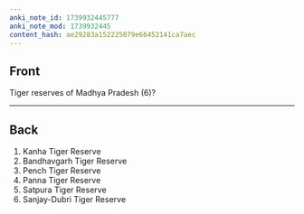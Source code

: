 ```yaml
---
anki_note_id: 1739932445777
anki_note_mod: 1739932445
content_hash: ae29283a152225079e66452141ca7aec
---
```


## Front

Tiger reserves of Madhya Pradesh (6)?

<hr/>

## Back

1. Kanha Tiger Reserve  
2. Bandhavgarh Tiger Reserve  
3. Pench Tiger Reserve  
4. Panna Tiger Reserve  
5. Satpura Tiger Reserve  
6. Sanjay-Dubri Tiger Reserve